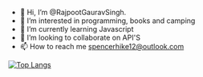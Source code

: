 - 👋 Hi, I’m @RajpootGauravSingh.
- 👀 I’m interested in programming, books and camping
- 🌱 I’m currently learning Javascript
- 💞️ I’m looking to collaborate on API'S
- 📫 How to reach me spencerhike12@outlook.com

<!---
RajpootGauravSingh/RajpootGauravSingh is a ✨ special ✨ repository because its `README.md` (this file) appears on your GitHub profile.
You can click the Preview link to take a look at your changes.
--->
[![Top Langs](https://github-readme-stats.vercel.app/api/top-langs/?username=RajpootGauravSingh)](https://github.com/RajpootGauravSingh/github-readme-stats)

